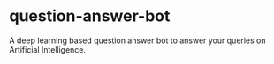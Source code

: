 # question-answer-bot
A deep learning based question answer bot to answer your queries on Artificial Intelligence.
